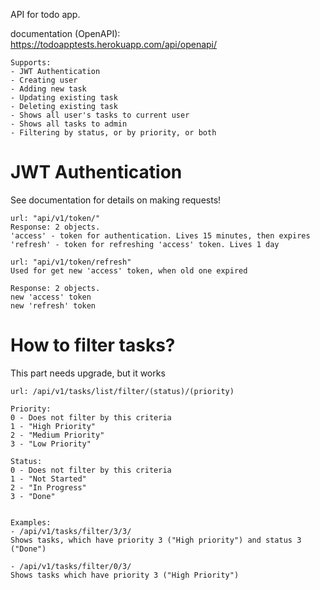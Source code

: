 API for todo app.

documentation (OpenAPI): https://todoapptests.herokuapp.com/api/openapi/

    Supports:
    - JWT Authentication
    - Creating user
    - Adding new task
    - Updating existing task
    - Deleting existing task
    - Shows all user's tasks to current user
    - Shows all tasks to admin
    - Filtering by status, or by priority, or both

# JWT Authentication

See documentation for details on making requests!

    url: "api/v1/token/" 
    Response: 2 objects. 
    'access' - token for authentication. Lives 15 minutes, then expires
    'refresh' - token for refreshing 'access' token. Lives 1 day

    url: "api/v1/token/refresh"
    Used for get new 'access' token, when old one expired

    Response: 2 objects.
    new 'access' token
    new 'refresh' token

# How to filter tasks?

This part needs upgrade, but it works

    url: /api/v1/tasks/list/filter/(status)/(priority)

    Priority:
    0 - Does not filter by this criteria
    1 - "High Priority"
    2 - "Medium Priority"
    3 - "Low Priority"

    Status:
    0 - Does not filter by this criteria
    1 - "Not Started"
    2 - "In Progress"
    3 - "Done"


    Examples:
    - /api/v1/tasks/filter/3/3/
    Shows tasks, which have priority 3 ("High priority") and status 3 ("Done")

    - /api/v1/tasks/filter/0/3/
    Shows tasks which have priority 3 ("High Priority")